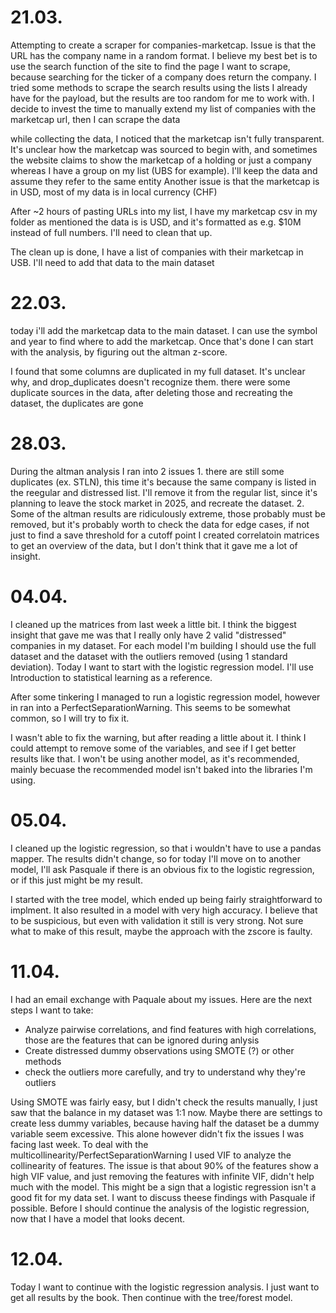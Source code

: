 # 21.03.
Attempting to create a scraper for companies-marketcap. Issue is that the URL has the company name in a random format. I believe my best bet is to use the search function of the site to find the page I want to scrape, because searching for the ticker of a company does return the company.
I tried some methods to scrape the search results using the lists I already have for the payload, but the results are too random for me to work with.
I decide to invest the time to manually extend my list of companies with the marketcap url, then I can scrape the data

while collecting the data, I noticed that the marketcap isn't fully transparent. It's unclear how the marketcap was sourced to begin with, and sometimes the website claims to show the marketcap of a holding or just a company whereas I have a group on my list (UBS for example). I'll keep the data and assume they refer to the same entity
Another issue is that the marketcap is in USD, most of my data is in local currency (CHF)

After ~2 hours of pasting URLs into my list, I have my marketcap csv in my folder
as mentioned the data is is USD, and it's formatted as e.g. $10M instead of full numbers. I'll need to clean that up.

The clean up is done, I have a list of companies with their marketcap in USB. I'll need to add that data to the main dataset

# 22.03.
today i'll add the marketcap data to the main dataset. I can use the symbol and year to find where to add the marketcap. Once that's done I can start with the analysis, by figuring out the altman z-score.

I found that some columns are duplicated in my full dataset. It's unclear why, and drop_duplicates doesn't recognize them.
    there were some duplicate sources in the data, after deleting those and recreating the dataset, the duplicates are gone

# 28.03.
During the altman analysis I ran into 2 issues
    1. there are still some duplicates (ex. STLN), this time it's because the same company is listed in the reegular and distressed list. I'll remove it from the regular list, since it's planning to leave the stock market in 2025, and recreate the dataset.
    2. Some of the altman results are ridiculously extreme, those probably must be removed, but it's probably worth to check the data for edge cases, if not just to find a save threshold for a cutoff point
I created correlatoin matrices to get an overview of the data, but I don't think that it gave me a lot of insight.

# 04.04.
I cleaned up the matrices from last week a little bit. I think the biggest insight that gave me was that I really only have 2 valid "distressed" companies in my dataset. For each model I'm building I should use the full dataset and the dataset with the outliers removed (using 1 standard deviation). 
Today I want to start with the logistic regression model. I'll use Introduction to statistical learning as a reference.

After some tinkering I managed to run a logistic regression model, however in ran into a PerfectSeparationWarning. This seems to be somewhat common, so I will try to fix it.

I wasn't able to fix the warning, but after reading a little about it. I think I could attempt to remove some of the variables, and see if I get better results like that. I won't be using another model, as it's recommended, mainly becuase the recommended model isn't baked into the libraries I'm using.

# 05.04.
I cleaned up the logistic regression, so that i wouldn't have to use a pandas mapper. The results didn't change, so for today I'll move on to another model, I'll ask Pasquale if there is an obvious fix to the logistic regression, or if this just might be my result.

I started with the tree model, which ended up being fairly straightforward to implment. It also resulted in a model with very high accuracy. I believe that to be suspicious, but even with validation it still is very strong. Not sure what to make of this result, maybe the approach with the zscore is faulty.

# 11.04.
I had an email exchange with Paquale about my issues. Here are the next steps I want to take:
- Analyze pairwise correlations, and find features with high correlations, those are the features that can be ignored during anlysis
- Create distressed dummy observations using SMOTE (?) or other methods
- check the outliers more carefully, and try to understand why they're outliers

Using SMOTE was fairly easy, but I didn't check the results manually, I just saw that the balance in my dataset was 1:1 now. Maybe there are settings to create less dummy variables, because having half the dataset be a dummy variable seem excessive. This alone however didn't fix the issues I was facing last week.
To deal with the multicollinearity/PerfectSeparationWarning I used VIF to analyze the collinearity of features. The issue is that about 90% of the features show a high VIF value, and just removing the features with infinite VIF, didn't help much with the model.
This might be a sign that a logistic regression isn't a good fit for my data set. I want to discuss theese findings with Pasquale if possible. Before I should continue the analysis of the logistic regression, now that I have a model that looks decent.

# 12.04.
Today I want to continue with the logistic regression analysis. I just want to get all results by the book. Then continue with the tree/forest model.